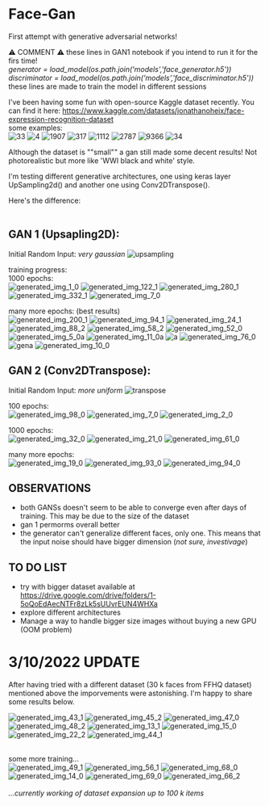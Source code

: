 # Face-Gan
First attempt with generative adversarial networks! 

:warning: COMMENT :warning: these lines in GAN1 notebook if you intend to run it for the firs time!<br>
*generator = load_model(os.path.join('models','face_generator.h5'))*<br>
*discriminator = load_model(os.path.join('models','face_discriminator.h5'))*
these lines are made to train the model in different sessions 

I've been having some fun with open-source Kaggle dataset recently. You can find it here: https://www.kaggle.com/datasets/jonathanoheix/face-expression-recognition-dataset <br>
some examples:<br>
![33](https://user-images.githubusercontent.com/49094051/193403879-1ccab13e-9005-4e0c-bbef-5e9c50ec5112.jpg)
![4](https://user-images.githubusercontent.com/49094051/193403891-720cf792-929d-4b17-9369-530476395d89.jpg)
![1907](https://user-images.githubusercontent.com/49094051/193403909-251536d6-7755-4466-ba92-e7bcf5fc94bd.jpg)
![317](https://user-images.githubusercontent.com/49094051/193403929-7eee066b-9ba6-451c-9c93-6d262c3bc59a.jpg)
![1112](https://user-images.githubusercontent.com/49094051/193403933-b8745056-16e1-4d0d-bf81-32824aef1e3b.jpg)
![2787](https://user-images.githubusercontent.com/49094051/193403940-4502852f-7ad3-471d-ae88-4f77750dd12f.jpg)
![9366](https://user-images.githubusercontent.com/49094051/193403945-bfb5c4c9-c82d-41d4-a361-41863d04464e.jpg)
![34](https://user-images.githubusercontent.com/49094051/193403959-cc5d7de4-6c01-4a1c-9ca0-d788d2108c5d.jpg)

Although the dataset is ""small"" a gan still made some decent results! Not photorealistic but more like 'WWI black and white' style. 

I'm testing different generative architectures, one using keras layer UpSampling2d() and another one using Conv2DTranspose(). 

Here's the difference:<br><br>
## GAN 1 (Upsapling2D):
Initial Random Input: *very gaussian*
![upsampling](https://user-images.githubusercontent.com/49094051/193403332-16958b10-55a8-4bf5-9978-00907191030e.PNG)

training progress:<br>
1000 epochs:<br>
![generated_img_1_0](https://user-images.githubusercontent.com/49094051/193402829-e602d784-c233-4730-a85c-8c8bd8c5e13b.png)
![generated_img_122_1](https://user-images.githubusercontent.com/49094051/193403130-2585c258-3999-4c56-bec8-963c316d8484.png)
![generated_img_280_1](https://user-images.githubusercontent.com/49094051/193403132-e267f19a-a1c3-4c75-ab4b-f4d83a1c8037.png)
![generated_img_332_1](https://user-images.githubusercontent.com/49094051/193403133-b65a34e3-83f7-42cd-8045-d617629cd597.png)
![generated_img_7_0](https://user-images.githubusercontent.com/49094051/193403140-8e9242a2-d78b-4a4d-b3a5-dad97fad688a.png)

many more epochs: (best results) <br>
![generated_img_200_1](https://user-images.githubusercontent.com/49094051/193403166-8b97b946-1717-49e6-aa4c-b7820c626bea.png)
![generated_img_94_1](https://user-images.githubusercontent.com/49094051/193403168-2580c737-634c-47e6-a6af-efcf03e4dccb.png)
![generated_img_24_1](https://user-images.githubusercontent.com/49094051/193403170-38d9ddfc-fc99-4c80-b44a-11704ec7c4f6.png)
![generated_img_88_2](https://user-images.githubusercontent.com/49094051/193403171-3d11bcbb-0d79-4ba4-8517-75805262884c.png)
![generated_img_58_2](https://user-images.githubusercontent.com/49094051/193403172-1ec5a6fd-aaed-4982-b525-a7634d2f6662.png)
![generated_img_52_0](https://user-images.githubusercontent.com/49094051/193403173-b1a51304-5b26-4493-87d6-e87db24f99e8.png)
![generated_img_5_0a](https://user-images.githubusercontent.com/49094051/193403174-6a10639c-acee-4446-aa02-462e36846bab.png)
![generated_img_11_0a](https://user-images.githubusercontent.com/49094051/193403176-da440522-cde1-42b7-a3a6-c21499324e94.png)
![a](https://user-images.githubusercontent.com/49094051/193403177-a744bee1-c729-4ead-ab4b-9f45146e6285.png)
![generated_img_76_0](https://user-images.githubusercontent.com/49094051/193403179-775c81c0-8f21-4bed-b4c4-f1ba97ca60b8.png)
![gena](https://user-images.githubusercontent.com/49094051/193403180-6f54d2c7-9cda-4d28-bab3-ad7ed4da4542.png)
![generated_img_10_0](https://user-images.githubusercontent.com/49094051/193403181-ba15fa7a-a69f-4d6c-bad1-970275923f6d.png)

## GAN 2 (Conv2DTranspose): 
Initial Random Input: *more uniform* 
![transpose](https://user-images.githubusercontent.com/49094051/193403255-bbea3c81-e01a-4e62-b31a-3e5406099b06.png)

100 epochs:<br>
![generated_img_98_0](https://user-images.githubusercontent.com/49094051/193403387-221ada17-f159-4351-ac44-1cafb73960da.png)
![generated_img_7_0](https://user-images.githubusercontent.com/49094051/193403397-dc98ad2a-059b-4c87-b350-8e86112cdc60.png)
![generated_img_2_0](https://user-images.githubusercontent.com/49094051/193403710-ced6974b-3db0-40e8-9ff2-b46aa95c090d.png)

1000 epochs:<br>
![generated_img_32_0](https://user-images.githubusercontent.com/49094051/193418022-6eea7d42-b450-41b3-8bb1-3f606af4e126.png)
![generated_img_21_0](https://user-images.githubusercontent.com/49094051/193418023-88571059-62c9-43a7-8e9d-81b5ac665701.png)
![generated_img_61_0](https://user-images.githubusercontent.com/49094051/193418024-5ac5a729-b2db-4068-ba68-3dcac4825727.png)

many more epochs: <br>
![generated_img_19_0](https://user-images.githubusercontent.com/49094051/193428705-44a4836e-1194-4904-a93a-1a0ffc60a1dc.png)
![generated_img_93_0](https://user-images.githubusercontent.com/49094051/193428706-729e82fd-5cdd-48f8-8de9-36057793f0ed.png)
![generated_img_94_0](https://user-images.githubusercontent.com/49094051/193428707-7bff618e-0041-4177-a967-762a6c0ecaa7.png)


## OBSERVATIONS
- both GANSs doesn't seem to be able to converge even after days of training. This may be due to the size of the dataset
- gan 1 permorms overall better 
- the generator can't generalize different faces, only one. This means that the input noise should have bigger dimension (*not sure, investivage*)

## TO DO LIST
- try with bigger dataset available at https://drive.google.com/drive/folders/1-5oQoEdAecNTFr8zLk5sUUvrEUN4WHXa
- explore different architectures
- Manage a way to handle bigger size images without buying a new GPU (OOM problem)


# 3/10/2022 UPDATE
After having tried with a different dataset (30 k faces from FFHQ dataset) mentioned above the imporvements were astonishing. I'm happy to share some results below. 

![generated_img_43_1](https://user-images.githubusercontent.com/49094051/193564425-7a1f8c31-e835-4426-a063-550c1e7aa256.png)
![generated_img_45_2](https://user-images.githubusercontent.com/49094051/193564427-007df028-e275-4d29-9d8f-1c641a9218ad.png)
![generated_img_47_0](https://user-images.githubusercontent.com/49094051/193564428-4ce10fe6-d1d1-4c9a-b80f-3da6a44e8439.png)
![generated_img_48_2](https://user-images.githubusercontent.com/49094051/193564429-12968501-32f5-488e-a528-ef7e523ef025.png)
![generated_img_13_1](https://user-images.githubusercontent.com/49094051/193564431-ce70a5dc-d904-4982-aa30-d009970f8ef5.png)
![generated_img_15_0](https://user-images.githubusercontent.com/49094051/193564432-549cef74-1229-4710-9f2b-e3776d78a450.png)
![generated_img_22_2](https://user-images.githubusercontent.com/49094051/193564436-e8933452-9084-4975-aaa0-7be57d1477be.png)
![generated_img_44_1](https://user-images.githubusercontent.com/49094051/193564449-52d4a08b-3cc0-4414-895c-291fc82f872e.png)

<br> some more training...<br>
![generated_img_49_1](https://user-images.githubusercontent.com/49094051/193757621-7970eb29-9352-4602-8ab3-52bc6093fedf.png)
![generated_img_56_1](https://user-images.githubusercontent.com/49094051/193757649-5f429c5b-61f0-4298-9e45-afc6f02f7787.png)
![generated_img_68_0](https://user-images.githubusercontent.com/49094051/193757659-c14554e9-7c7c-46ec-a945-3a0aecc2f604.png)
![generated_img_14_0](https://user-images.githubusercontent.com/49094051/193757692-979be3fc-d7cf-4216-827c-6263b69b0202.png)
![generated_img_69_0](https://user-images.githubusercontent.com/49094051/193757713-29f775f8-0d99-4550-94ca-74705e32854d.png)
![generated_img_66_2](https://user-images.githubusercontent.com/49094051/193757728-84c4dd16-56d7-431a-9337-58a739a0ac52.png)
<br>
<br>
*...currently working of dataset expansion up to 100 k items*

